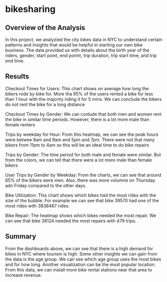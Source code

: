 # bikesharing

## Overview of the Analysis
In this project, we analyzied the city bikes data in NYC to understand certain patterns and insights that would be helpful in starting our own bike business. The data provided us with details about the birth year of the riders, gender, start point, end porint, trip duration, trip start time, and trip end time.

## Results
Checkout Times for Users: This chart shows on average how long the bikers rode by bike for. More tha 95% of the users rented a bike for less than 1 hour with the majority riding it for 5 mins. We can conclude the bikers do not rent the bike for a long distance

Checkout Times by Gender: We can conlude that both men and women rent the bike in similar time periods. However, there is a lot more male than female renters

Trips by weekday for Hour: From this heatmap, we can see the peak hours were betwee 8am and 9am and 5pm and 7pm. There were not that many bikers from 11pm to 4am so this will be an ideal time to do bike repairs

Trips by Gender: The time period for both male and female were similar. But from the colors, we can tell that there were a lot more male than female bikers

User Trips by Gender by Weekday: From the charts, we can see that around 65% of the bikers were men. Also, there was more volumne on Thursday adn Friday compared to the other days. 

Bike Utilization: This chart shows which bikes had the most rides with the size of the bubble. For example we can see that bike 39570 had one of the most rides with 3838467 rides. 

Bike Repair: The heatmap shows which bikes needed the most repair. We can see that bike 38124 needed the most repairs with 479 trips.


## Summary
From the dashboards above, we can see that there is a high demand for bikes in NYC where tourism is high. Some other insights we can gain from the data is the age group. We can see which age group uses the most bikes and for how long. Another visualization can be the most popular location. From this data, we can install more bike rental stations near that area to increase revenue.
